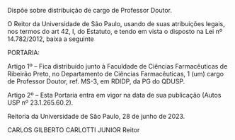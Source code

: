 Dispõe sobre distribuição de cargo de Professor Doutor.

O Reitor da Universidade de São Paulo, usando de suas atribuições legais, nos termos do art 42, I, do Estatuto, e tendo em vista o disposto na Lei nº 14.782/2012, baixa a seguinte

PORTARIA:

Artigo 1º – Fica distribuído junto à Faculdade de Ciências Farmacêuticas de Ribeirão Preto, no Departamento de Ciências Farmacêuticas, 1 (um) cargo de Professor Doutor, ref. MS-3, em RDIDP, da PG do QDUSP.

Artigo 2º – Esta Portaria entra em vigor na data de sua publicação (Autos USP nº 23.1.265.60.2).

Reitoria da Universidade de São Paulo, 28 de junho de 2023.

CARLOS GILBERTO CARLOTTI JUNIOR
Reitor